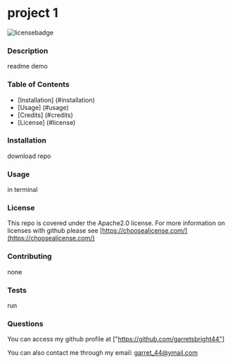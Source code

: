 # project 1
![licensebadge](https://img.shields.io/badge/license-Apache2.0-brightgreen)


### Description 
readme demo

### Table of Contents
* [Installation] (#installation)
* [Usage] (#usage)
* [Credits] (#credits)
* [License] (#license)


### Installation
download repo

### Usage
in terminal

### License
This repo is covered under the Apache2.0 license. 
For more information on licenses with github please see [https://choosealicense.com/](https://choosealicense.com/)

### Contributing
none

### Tests
run

### Questions 

You can access my github profile at ["https://github.com/garretsbright44"]

You can also contact me through my email: garret_44@ymail.com


